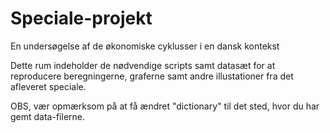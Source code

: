 # Speciale-projekt
En undersøgelse af de økonomiske cyklusser i en dansk kontekst

Dette rum indeholder de nødvendige scripts samt datasæt for at reproducere beregningerne, graferne samt andre illustationer fra det afleveret speciale. 

OBS, vær opmærksom på at få ændret "dictionary" til det sted, hvor du har gemt data-filerne.
